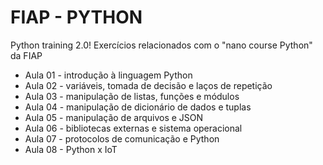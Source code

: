 # FIAP - PYTHON

Python training 2.0! Exercícios relacionados com o "nano course Python" da FIAP

* Aula 01 - introdução à linguagem Python
* Aula 02 - variáveis, tomada de decisão e laços de repetição
* Aula 03 - manipulação de listas, funções e módulos
* Aula 04 - manipulação de dicionário de dados e tuplas
* Aula 05 - manipulação de arquivos e JSON
* Aula 06 - bibliotecas externas e sistema operacional
* Aula 07 - protocolos de comunicação e Python
* Aula 08 - Python x IoT
